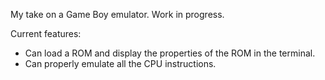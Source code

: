 My take on a Game Boy emulator. Work in progress.

Current features:

- Can load a ROM and display the properties of the ROM in the terminal.
- Can properly emulate all the CPU instructions.